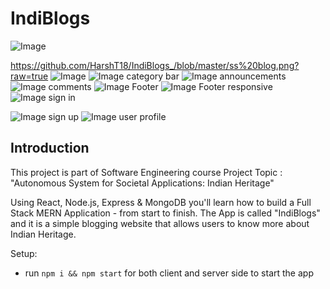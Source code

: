 # IndiBlogs



![Image](https://github.com/HarshT18/IndiBlogs_/blob/master/ss%20search%20tags.png?raw=true)

https://github.com/HarshT18/IndiBlogs_/blob/master/ss%20blog.png?raw=true
![Image](https://github.com/HarshT18/IndiBlogs_/blob/master/ss%20blog.png?raw=true)
![Image category bar](https://github.com/HarshT18/IndiBlogs_/blob/master/ss%20categoryBar.png?raw=true)
![Image announcements](https://github.com/HarshT18/IndiBlogs_/blob/master/ss%20announce.png?raw=true)
![Image comments](https://github.com/HarshT18/IndiBlogs_/blob/master/ss%20comments.png?raw=true)
![Image Footer](https://github.com/HarshT18/IndiBlogs_/blob/master/ss%20footer%20new.png?raw=true)
![Image Footer responsive](https://github.com/HarshT18/IndiBlogs_/blob/master/ss%20footer%20responsive%20galaxy%20note%2020%20android%2011.png?raw=true)
![Image sign in](https://github.com/HarshT18/IndiBlogs_/blob/master/ss%20sign%20in.png?raw=true)

![Image sign up](https://github.com/HarshT18/IndiBlogs_/blob/master/ss%20signup.png?raw=true)
![Image user profile](https://github.com/HarshT18/IndiBlogs_/blob/master/ss%20user%20profile.png?raw=true)


## Introduction

This project is part of Software Engineering course
Project Topic : "Autonomous System for Societal
 Applications: Indian Heritage"

Using React, Node.js, Express & MongoDB you'll learn how to build a Full Stack MERN Application - from start to finish. The App is called "IndiBlogs" and it is a simple blogging website that allows users to know more about Indian Heritage.

Setup:
- run ```npm i && npm start``` for both client and server side to start the app

